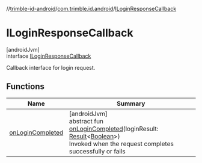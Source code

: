 //[trimble-id-android](../../../index.md)/[com.trimble.id.android](../index.md)/[ILoginResponseCallback](index.md)

# ILoginResponseCallback

[androidJvm]\
interface [ILoginResponseCallback](index.md)

Callback interface for login request.

## Functions

| Name | Summary |
|---|---|
| [onLoginCompleted](on-login-completed.md) | [androidJvm]<br>abstract fun [onLoginCompleted](on-login-completed.md)(loginResult: [Result](https://kotlinlang.org/api/latest/jvm/stdlib/kotlin/-result/index.html)&lt;[Boolean](https://kotlinlang.org/api/latest/jvm/stdlib/kotlin/-boolean/index.html)&gt;)<br>Invoked when the request completes successfully or fails |
